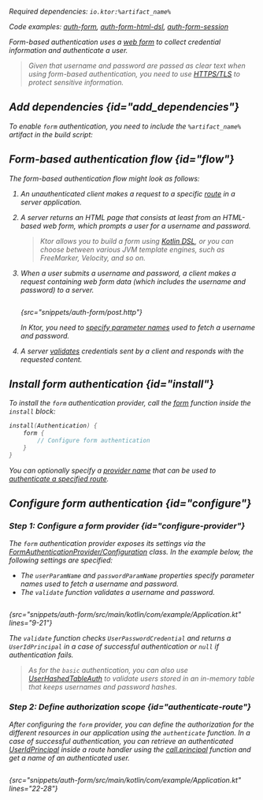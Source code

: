 [//]: # (title: Form-based authentication)

<var name="artifact_name" value="ktor-server-auth"/>

<microformat>
<p>
Required dependencies: <code>io.ktor:%artifact_name%</code>
</p>
<p>
Code examples: 
<a href="https://github.com/ktorio/ktor-documentation/tree/%branch-name%/codeSnippets/snippets/auth-form">auth-form</a>, 
<a href="https://github.com/ktorio/ktor-documentation/tree/%branch-name%/codeSnippets/snippets/auth-form-html-dsl">auth-form-html-dsl</a>,
<a href="https://github.com/ktorio/ktor-documentation/tree/%branch-name%/codeSnippets/snippets/auth-form-session">auth-form-session</a>
</p>
</microformat>

Form-based authentication uses a [web form](https://developer.mozilla.org/en-US/docs/Learn/Forms) to collect credential information and authenticate a user.

> Given that username and password are passed as clear text when using form-based authentication, you need to use [HTTPS/TLS](ssl.md) to protect sensitive information.


## Add dependencies {id="add_dependencies"}
To enable `form` authentication, you need to include the `%artifact_name%` artifact in the build script:

<include src="lib.xml" include-id="add_ktor_artifact"/>

## Form-based authentication flow {id="flow"}

The form-based authentication flow might look as follows:

1. An unauthenticated client makes a request to a specific [route](Routing_in_Ktor.md) in a server application.
1. A server returns an HTML page that consists at least from an HTML-based web form, which prompts a user for a username and password. 
   > Ktor allows you to build a form using [Kotlin DSL](html_dsl.md), or you can choose between various JVM template engines, such as FreeMarker, Velocity, and so on.
1. When a user submits a username and password, a client makes a request containing web form data (which includes the username and password) to a server.
   
   ```kotlin
   ```
   {src="snippets/auth-form/post.http"}
   
   In Ktor, you need to [specify parameter names](#configure-provider) used to fetch a username and password.

1. A server [validates](#configure-provider) credentials sent by a client and responds with the requested content.


## Install form authentication {id="install"}
To install the `form` authentication provider, call the [form](https://api.ktor.io/ktor-features/ktor-auth/ktor-auth/io.ktor.auth/form.html) function inside the `install` block:

```kotlin
install(Authentication) {
    form {
        // Configure form authentication
    }
}
```

You can optionally specify a [provider name](authentication.md#provider-name) that can be used to [authenticate a specified route](#authenticate-route).

## Configure form authentication {id="configure"}

### Step 1: Configure a form provider {id="configure-provider"}
The `form` authentication provider exposes its settings via the [FormAuthenticationProvider/Configuration](https://api.ktor.io/ktor-features/ktor-auth/ktor-auth/io.ktor.auth/-form-authentication-provider/-configuration/index.html) class. In the example below, the following settings are specified:
* The `userParamName` and `passwordParamName` properties specify parameter names used to fetch a username and password.
* The `validate` function validates a username and password.

```kotlin
```
{src="snippets/auth-form/src/main/kotlin/com/example/Application.kt" lines="9-21"}

The `validate` function checks `UserPasswordCredential` and returns a `UserIdPrincipal` in a case of successful authentication or `null` if authentication fails.

> As for the `basic` authentication, you can also use [UserHashedTableAuth](basic.md#validate-user-hash) to validate users stored in an in-memory table that keeps usernames and password hashes.

### Step 2: Define authorization scope {id="authenticate-route"}

After configuring the `form` provider, you can define the authorization for the different resources in our application using the `authenticate` function. In a case of successful authentication, you can retrieve an authenticated [UserIdPrincipal](https://api.ktor.io/ktor-features/ktor-auth/ktor-auth/io.ktor.auth/-user-id-principal/index.html) inside a route handler using the [call.principal](https://api.ktor.io/ktor-features/ktor-auth/ktor-auth/io.ktor.auth/principal.html) function and get a name of an authenticated user.

```kotlin
```
{src="snippets/auth-form/src/main/kotlin/com/example/Application.kt" lines="22-28"}
